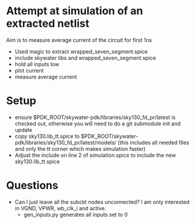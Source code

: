 # Attempt at simulation of an extracted netlist

Aim is to measure average current of the circuit for first 1ns

* Used magic to extract wrapped_seven_segment.spice
* include skywater libs and wrapped_seven_segment.spice
* hold all inputs low
* plot current
* measure average current

# Setup

* ensure $PDK_ROOT/skywater-pdk/libraries/sky130_fd_pr/latest is checked out, otherwise you will need to do a git submodule init and update
* copy sky130.lib_tt.spice to $PDK_ROOT/skywater-pdk/libraries/sky130_fd_pr/latest/models/ (this includes all needed files and only the tt corner which makes simulation faster)
* Adjust the include on line 2 of simulation.spice to include the new sky130.lib_tt.spice

# Questions

* Can I just leave all the subckt nodes unconnected? I am only interested in VGND, VPWR, wb_clk_i and active. 
    * gen_inputs.py generates all inputs set to 0
